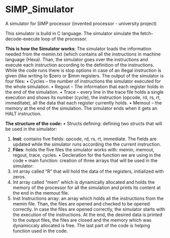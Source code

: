 # SIMP_Simulator
A simulator for SIMP processor (invented processor - university project)

This simulator is build in C language. 
The simulator simulate the fetch-decode-execute loop of the processor.

**This is how the Simulator works**:
The simulator loads the information needed from the memin.txt (which contains all the instructions in machine language (Hexa).
Than, the simulator goes over the instructions and execute each instruction according to the definition of the instructions.
While the code runs there is stop options in case of an illegal instruction is given (like writing to $zero or $imm registers.
The output of the simulator is four files:
•	Cycles – the number of instructions the simulator executed for the whole simulation.
•	Regout – The information that each register holds in the end of the simulation.
•	Trace – every line in the trace file holds a single execution and shows its number (cycle), the instruction (opcode, rd, rs, rt, immeditate), all the data that each register currently holds.
•	Memout – the memory at the end of the simulation.
The simulator ends when it gets an HALT instruction.

**The structure of the code:**
•	Structs defining: defining two structs that will be used in the simulator:
  1.	**Inst**: contains five fields: opcode, rd, rs, rt, immediate. The fields are updated while the simulator runs according the the current instruction.
  2.	**Files**: holds the five files the simulator works with: memin, memout, regout, trace, cycles.
•	Decleration for the function we are using in the code
•	main function:
creation of three arrays that will be used in the simulator:
  1.	int array called “R” that will hold the data of the registers, initialized with zeros.
  2.	Int array called “mem” which is dynamically allocated and holds the memory of the processor for all the simulation and prints its content at the end in the memout file.
  3.	Inst Instructions array: an array which holds all the instructions from the memin file.
Than, the files are opened and checked to be opened correctly.
In case the files are opened correctly, the simulator starts with the execution of the instructions.
At the end, the desired data is printed to the output files, the files are closed and the memory which was dynamiccaly allocated is free.
The last part of the code is helping function used in the code.  
